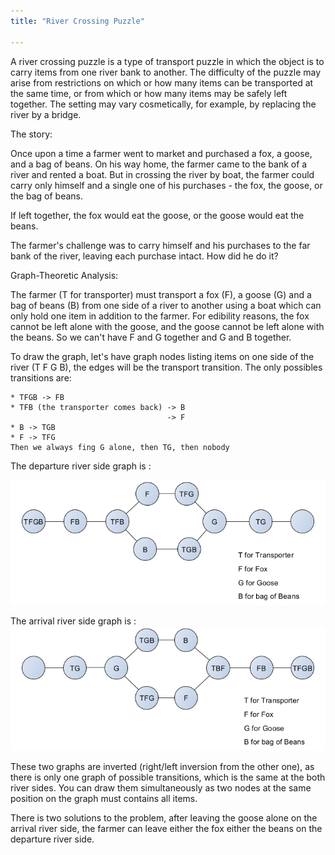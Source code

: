 ```yaml
---
title: "River Crossing Puzzle"

---
```


A river crossing puzzle is a type of transport puzzle in which the object is to carry items from one river bank to another. The difficulty of the puzzle may arise from restrictions on which or how many items can be transported at the same time, or from which or how many items may be safely left together. The setting may vary cosmetically, for example, by replacing the river by a bridge.

The story:

Once upon a time a farmer went to market and purchased a fox, a goose, and a bag of beans. On his way home, the farmer came to the bank of a river and rented a boat. But in crossing the river by boat, the farmer could carry only himself and a single one of his purchases - the fox, the goose, or the bag of beans.

If left together, the fox would eat the goose, or the goose would eat the beans.

The farmer's challenge was to carry himself and his purchases to the far bank of the river, leaving each purchase intact. How did he do it?


Graph-Theoretic Analysis:

The farmer (T for transporter) must transport a fox (F), a goose (G) and a bag of beans (B) from one side of a river to another using a boat which can only hold one item in addition to the farmer. For edibility reasons, the fox cannot be left alone with the goose, and the goose cannot be left alone with the beans.
So we can't have F and G together and G and B together.

To draw the graph, let's have graph nodes listing items on one side of the river (T F G B), the edges will be the transport transition. The only possibles transitions are:

    * TFGB -> FB
    * TFB (the transporter comes back) -> B
                                       -> F
    * B -> TGB
    * F -> TFG
    Then we always fing G alone, then TG, then nobody

The departure river side graph is :

![Departure River Side](/figure/river-crossing-departure-en.png)

The arrival river side graph is :
![Arrival River Side](/figure/river-crossing-arrival-en.png)

These two graphs are inverted (right/left inversion from the other one), as there is only one graph of possible transitions, which is the same at the both river sides.
You can draw them simultaneously as two nodes at the same position on the graph must contains all items.

There is two solutions to the problem, after leaving the goose alone on the arrival river side, the farmer can leave either the fox either the beans on the departure river side.
